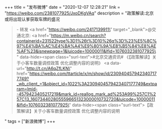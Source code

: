 +++
title = "发布微博"
date = "2020-12-07 12:28:21"
link = "https://weibo.com/2381077925/JxoDKgVAq"
description = "政策解读:北京或将出现认爹获取车牌的盛况<br><blockquote> - 转发 <a href=\"https://weibo.com/2417139911\" target=\"_blank\">@交通北京</a>: <a href=\"https://m.weibo.cn/search?containerid=231522type%3D1%26t%3D10%26q%3D%23%E5%8C%97%E4%BA%AC%E4%BA%A4%E9%80%9A%E8%B5%84%E8%AE%AF%23&isnewpage=1&luicode=10000011&lfid=1076032381077925\" data-hide><span class=\"surl-text\">#北京交通资讯#</span></a> 《【政策解读】关于小客车数量调控政策 优化调整内容的说明》  <a data-url=\"http://t.cn/A6qZfLKN\" href=\"https://weibo.com/ttarticle/x/m/show/id/2309404579423407177749?_wb_client_=1&object_id=1022%3A2309404579423407177749&extparam=lmid--4579423405217219&mark_id=reallog_mark_ad%253A99%257C1%257C13_1607344028055596651323000010732720&luicode=10000011&lfid=1076032381077925\" data-hide><span class=\"surl-text\">【政策解读】关于小客车数量调控政策 优化调整内容的说明</span></a> </blockquote>"
tags = ["新浪微博"]
+++
